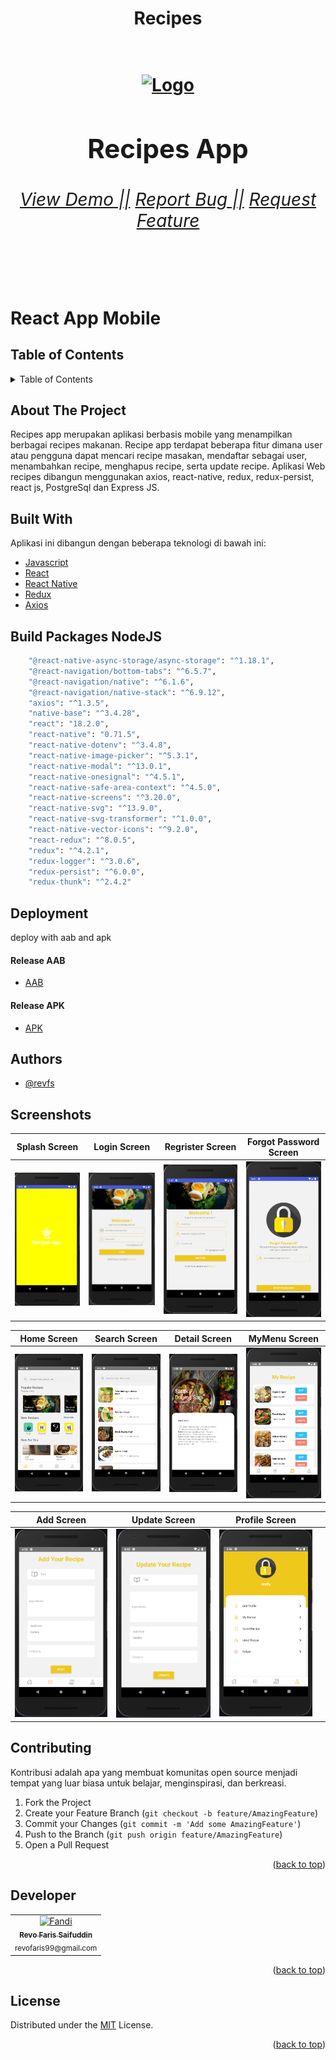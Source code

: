 <div>
    <h1 align="center">Recipes<h1>
    <br/>
    <div align="center">
        <a href="">
            <img src="https://drive.google.com/uc?export=view&id=10V1R2CRJ0F72Y-5GsztD5hhwyG7DMZ9z" alt="Logo" width="150px">
        </a>
        <h2>Recipes App</h2>
        <h6>
            <a href="https://drive.google.com/drive/folders/1ApjWfHALJCim9BIGWpjMJ0MEVVMzbhRR?usp=sharing">View Demo ||</a>
            <a href="https://github.com/revofarissaifuddin/recipes-fe-week6/issues">Report Bug ||</a>
            <a href="https://github.com/revofarissaifuddin/recipes-fe-week6/issues">Request Feature</a>
        </h6>
    </div>
</div>

<br/>

# React App Mobile

## Table of Contents

<details>
  <summary>Table of Contents</summary>
  <ol>
    <li>
      <a href="#about-the-project">About The Project</a>
      <ul>
        <li><a href="#built-with">Built With</a></li>
        <li><a href="#build-packages-nodejs">Build Packages NodeJS</a></li>
        <li><a href="#deployment">Deployment</a></li>
        <li><a href="#authors">Authors</a></li>
      </ul>
    </li>
    <li><a href="#screenshots">Screenshots</a></li>
    <li><a href="#contributing">Contributing</a></li>
    <li><a href="#developer">Developer</a></li>
    <li><a href="#license">License</a></li>
  </ol>
</details>

## About The Project

Recipes app merupakan aplikasi berbasis mobile yang menampilkan berbagai recipes makanan. Recipe app terdapat beberapa fitur dimana user atau pengguna dapat mencari recipe masakan, mendaftar sebagai user, menambahkan recipe, menghapus recipe, serta update recipe. Aplikasi Web recipes dibangun menggunakan axios, react-native, redux, redux-persist, react js, PostgreSql dan Express JS.

## Built With
Aplikasi ini dibangun dengan beberapa teknologi di bawah ini:
- [Javascript](https://www.javascript.com/)
- [React](https://reactjs.org/)
- [React Native](https://reactnative.dev/)
- [Redux](https://redux.js.org/)
- [Axios](https://axios-http.com/)

## Build Packages NodeJS
```bash
    "@react-native-async-storage/async-storage": "^1.18.1",
    "@react-navigation/bottom-tabs": "^6.5.7",
    "@react-navigation/native": "^6.1.6",
    "@react-navigation/native-stack": "^6.9.12",
    "axios": "^1.3.5",
    "native-base": "^3.4.28",
    "react": "18.2.0",
    "react-native": "0.71.5",
    "react-native-dotenv": "^3.4.8",
    "react-native-image-picker": "^5.3.1",
    "react-native-modal": "^13.0.1",
    "react-native-onesignal": "^4.5.1",
    "react-native-safe-area-context": "^4.5.0",
    "react-native-screens": "^3.20.0",
    "react-native-svg": "^13.9.0",
    "react-native-svg-transformer": "^1.0.0",
    "react-native-vector-icons": "^9.2.0",
    "react-redux": "^8.0.5",
    "redux": "^4.2.1",
    "redux-logger": "^3.0.6",
    "redux-persist": "^6.0.0",
    "redux-thunk": "^2.4.2"
```
## Deployment
deploy with aab and apk
#### Release AAB
- [AAB](https://drive.google.com/drive/folders/1sA7HCor3gepImLBqVj0fi3oKeMax_ECu?usp=sharing)
#### Release APK
- [APK](https://drive.google.com/drive/folders/1ApjWfHALJCim9BIGWpjMJ0MEVVMzbhRR?usp=sharing)

## Authors
- [@revfs](https://github.com/revofarissaifuddin/)

## Screenshots

| Splash Screen                                                | Login Screen                                              | Regrister Screen                                              |Forgot Password Screen                                              |
| --------------------------------------------------------- | --------------------------------------------------------- |--------------------------------------------------------- |--------------------------------------------------------- |
| ![Spalsh Screen](/public/image/SplashScreenRecipes.png?raw=true ) | ![Login Screen](/public/image/LoginScreen.png) | ![Register Screen](/public/image/RegristerScreen.png) | ![Forgot Password Screen](/public/image/ForgotPwdScreen.png) |

| Home Screen                                                  | Search Screen                                             | Detail Screen                                         | MyMenu Screen                                              |
| --------------------------------------------------------- | --------------------------------------------------------- |--------------------------------------------------------- |--------------------------------------------------------- |
| ![Home Screen](/public/image/HomeScreen.png ) | ![Search Screen](/public/image/SearchScreen.png) | ![Detail Screen](/public/image/DetailMenuScreen.png) | ![MyMenu Screen](/public/image/MyRecipeScreen.png) |

| Add Screen                                                  | Update Screen                                              | Profile Screen                                        |                                          |
| --------------------------------------------------------- | --------------------------------------------------------- |--------------------------------------------------------- |--------------------------------------------------------- |
| ![Add Screen](/public/image/AddRecipeScreen.png ) | ![Update Screen](/public/image/UpdateScreen.png) | ![Profile Screen](/public/image/ProfileScreen.png) |


## Contributing

Kontribusi adalah apa yang membuat komunitas open source menjadi tempat yang luar biasa untuk belajar, menginspirasi, dan berkreasi.

1. Fork the Project
2. Create your Feature Branch (`git checkout -b feature/AmazingFeature`)
3. Commit your Changes (`git commit -m 'Add some AmazingFeature'`)
4. Push to the Branch (`git push origin feature/AmazingFeature`)
5. Open a Pull Request

<p align="right">(<a href="#top">back to top</a>)</p>

## Developer

<center>
  <table>
    <tr>
      <td align="center">
        <a href="https://github.com/revofarissaifuddin">
          <img width="200" src="https://drive.google.com/uc?export=view&id=1mkarUQzmqBSWD9t5uZQS3iqR3apOzLXF" alt="Fandi"><br/>
          <sub><b>Revo Faris Saifuddin</b></sub> <br/>
          <sub>revofaris99@gmail.com</sub>
        </a>
      </td>
  </table>
</center>

<p align="right">(<a href="#top">back to top</a>)</p>

## License

Distributed under the [MIT](/LICENSE) License.

<p align="right">(<a href="#top">back to top</a>)</p>


